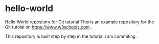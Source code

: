 # hello-world
Hello World repository for Git tutorial
This is an example repository for the Git tutoial on https://www.w3schools.com .

This repository is built step by step in the tutorial.i am commiting.

